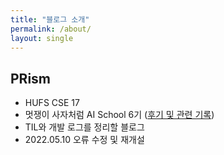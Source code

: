 ```yaml
---
title: "블로그 소개"
permalink: /about/
layout: single
---
```


## PRism
- HUFS CSE 17
- 멋쟁이 사자처럼 AI School 6기 ([후기 및 관련 기록](https://nuyhc.github.io/likelion/))
- TIL와 개발 로그를 정리할 블로그
- 2022.05.10 오류 수정 및 재개설